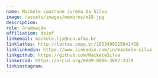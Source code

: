 ```yaml
---
name: Mackele Lourrane Jurema Da Silva
image: /assets/images/membros/m18.jpg
description:
role: Graduação
affiliation: deinf
linkemail: mackele.ljs@nca.ufma.br
linklattes: http://lattes.cnpq.br/1653499225641458
linklinkedin: https://www.linkedin.com/in/mackele-silva
linkgithub: https://github.com/MackeleSilva
linkorcid: https://orcid.org/0009-0006-3892-2379
linkinstagram:
---
```


